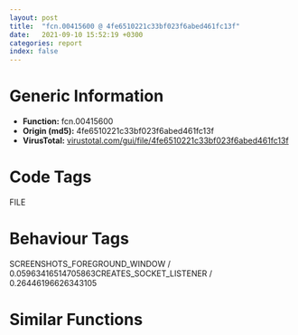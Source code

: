 ```yaml
---
layout: post
title:  "fcn.00415600 @ 4fe6510221c33bf023f6abed461fc13f"
date:   2021-09-10 15:52:19 +0300
categories: report
index: false
---
```


# Generic Information
- **Function:** fcn.00415600
- **Origin (md5):** 4fe6510221c33bf023f6abed461fc13f
- **VirusTotal:** [virustotal.com/gui/file/4fe6510221c33bf023f6abed461fc13f][virustotal_ref]

# Code Tags
<span class="tag" id="FILE">FILE</span>


# Behaviour Tags
<span class="bhv-tag" id="SCREENSHOTS_FOREGROUND_WINDOW">SCREENSHOTS_FOREGROUND_WINDOW / 0.05963416514705863</span><span class="bhv-tag" id="CREATES_SOCKET_LISTENER">CREATES_SOCKET_LISTENER / 0.26446196626343105</span>

# Similar Functions
<script type="text/javascript" src="https://www.gstatic.com/charts/loader.js"></script>
<script type="text/javascript">

    google.charts.load('current', {'packages':['corechart']});
    google.charts.setOnLoadCallback(drawChart);

    function drawChart() {
    var data = new google.visualization.DataTable();
        data.addColumn('number', 'X');
        data.addColumn('number', 'Y');
        data.addColumn({type: 'string', role: 'tooltip', 'p': {'html': true}});
        data.addColumn({'type': 'string', 'role': 'style'});
        
        data.addRows([
    [-7258.744140625, 5230.51806640625, '<b><a href="/report/fcn.00415600@4fe6510221c33bf023f6abed461fc13f">fcn.00415600</a><br>@4fe6510221c33bf023f6abed461fc13f</b><br>mov eax, 0x100c<br>call fcn.00498540<br>mov al, byte[esp+0x1014]<br>push ebx<br>push ebp<br>mov ebp, dword[esp+0x1018]<br>push esi<br>push edi<br>push 0x800<br>lea ecx, [esp+0x1c]<br>push ecx<br>push 0<br>mov byte[ebp+0xace], al<br>call dword[sym.imp.KERNEL32.dll_GetModuleFileNameW]<br>lea ebx, [esp+0x18]<br>mov byte[0x4c65db], 0<br>call fcn.00474730<br>mov edx, ebx<br>push 0x5c<br>push edx<br>call fcn.0048e91d<br>add esp, 8<br>test eax, eax<br>jne 0x415659<br>mov eax, ebx<br>jmp 0x41565c<br>add eax, 2<br>cmp word[esp+0x18], 0<br>mov dword[esp+0x14], eax<br>je 0x4156c3<br>lea eax, [esp+0x18]<br>lea edx, [eax+2]<br>nop <br>mov cx, word[eax]<br>add eax, 2<br>test cx, cx<br>jne 0x415670<br>sub eax, edx<br>sar eax, 1<br>mov ebx, eax<br>lea edi, [ebx+ebx]<br>lea eax, [edi+2]<br>call fcn.00470d00<br>mov esi, eax<br>test esi, esi<br>jne 0x4156a8<br>lea ecx, [esp+0x18]<br>push ecx<br>push str.Out_of_memory.<br>mov ecx, 0x4c8640<br>call fcn.0042e1d0<br>jmp 0x4156c8<br>test ebx, ebx<br>je 0x4156bb<br>push edi<br>lea edx, [esp+0x1c]<br>push edx<br>push esi<br>call fcn.004950d0<br>add esp, 0xc<br>xor eax, eax<br>mov word[edi+esi], ax<br>jmp 0x4156c8<br>mov esi, 0x4ab02c<br>mov dword[ebp+0xab4], esi<br>test esi, esi<br>jne 0x4156e1<br>xor eax, eax<br>pop edi<br>pop esi<br>pop ebp<br>pop ebx<br>add esp, 0x100c<br>ret 8<br>mov edx, dword[esp+0x14]<br>xor ecx, ecx<br>mov word[edx-2], cx<br>cmp word[esp+0x18], cx<br>je 0x415753<br>lea eax, [esp+0x18]<br>lea edx, [eax+2]<br>lea esp, [esp]<br>mov cx, word[eax]<br>add eax, 2<br>test cx, cx<br>jne 0x415700<br>sub eax, edx<br>sar eax, 1<br>mov ebx, eax<br>lea edi, [ebx+ebx]<br>lea eax, [edi+2]<br>call fcn.00470d00<br>mov esi, eax<br>test esi, esi<br>jne 0x415738<br>lea eax, [esp+0x18]<br>push eax<br>push str.Out_of_memory.<br>mov ecx, 0x4c8640<br>call fcn.0042e1d0<br>jmp 0x415758<br>test ebx, ebx<br>je 0x41574b<br>push edi<br>lea ecx, [esp+0x1c]<br>push ecx<br>push esi<br>call fcn.004950d0<br>add esp, 0xc<br>xor edx, edx<br>mov word[edi+esi], dx<br>jmp 0x415758<br>mov esi, 0x4ab02c<br>mov dword[ebp+0xab8], esi<br>test esi, esi<br>je 0x4156d2<br>mov eax, dword[esp+0x14]<br>push eax<br>or ecx, 0xffffffff<br>call fcn.00470c80<br>add esp, 4<br>mov dword[ebp+0xabc], eax<br>test eax, eax<br>je 0x4156d2<br>mov ecx, dword[ebp+0xab8]<br>push eax<br>push ecx<br>push str._s_s<br>mov esi, 0x800<br>lea edi, [esp+0x24]<br>call fcn.004738d0<br>mov edx, edi<br>push edx<br>or ecx, 0xffffffff<br>call fcn.00470c80<br>add esp, 0x10<br>mov dword[ebp+0xac8], eax<br>test eax, eax<br>je 0x4156d2<br>push 0x7fe<br>lea ecx, [esp+0x1e]<br>push ecx<br>mov eax, 0x22<br>push 0<br>mov word[esp+0x24], ax<br>call dword[sym.imp.KERNEL32.dll_GetModuleFileNameW]<br>test eax, eax<br>je 0x415862<br>mov eax, edi<br>lea edx, [eax+2]<br>mov cx, word[eax]<br>add eax, 2<br>test cx, cx<br>jne 0x4157e4<br>sub eax, edx<br>sar eax, 1<br>mov edx, 0x22<br>mov word[esp+eax*2+0x18], dx<br>xor ecx, ecx<br>lea edx, [esp+0x18]<br>mov word[esp+eax*2+0x1a], cx<br>push edx<br>or ecx, 0xffffffff<br>call fcn.00470c80<br>add esp, 4<br>mov dword[ebp+0xac0], eax<br>test eax, eax<br>je 0x4156d2<br>lea eax, [esp+0x18]<br>push 0x5c<br>push eax<br>call fcn.0048e91d<br>add esp, 8<br>test eax, eax<br>jne 0x41583f<br>mov dword[ebp+0xac4], 0x4ab02c<br>xor ecx, ecx<br>lea edx, [esp+0x1a]<br>mov word[eax], cx<br>push edx<br>or ecx, 0xffffffff<br>call fcn.00470c80<br>add esp, 4<br>mov dword[ebp+0xac4], eax<br>test eax, eax<br>je 0x4156d2<br>pop edi<br>pop esi<br>pop ebp<br>mov eax, 1<br>pop ebx<br>add esp, 0x100c<br>ret 8<br><eoc> ', 'point { fill-color: #e0440e; }'],
[7258.744140625, -5230.51806640625, '<b><a href="/report/fcn.00405b40@fbf34fa6d7da2b8e1de5133a8ca34847">fcn.00405b40</a><br>@fbf34fa6d7da2b8e1de5133a8ca34847</b><br>sub esp, 0xc<br>push ebx<br>push ebp<br>push esi<br>push edi<br>mov edi, dword[esp+0x20]<br>test edi, edi<br>je 0x405b65<br>mov ebx, edi<br>lea ecx, [ebx+2]<br>mov ax, word[ebx]<br>add ebx, 2<br>test ax, ax<br>jne 0x405b54<br>sub ebx, ecx<br>sar ebx, 1<br>jmp 0x405b67<br>xor ebx, ebx<br>push edi<br>call fcn.0040de20<br>mov esi, dword[esp+0x24]<br>push esi<br>mov dword[esp+0x24], eax<br>call fcn.0040de20<br>push dword[esp+0x34]<br>mov dword[esp+0x28], eax<br>push ebx<br>call fcn.0040dea0<br>mov ebp, eax<br>mov eax, dword[esp+0x20]<br>test eax, eax<br>je 0x405b9b<br>push eax<br>call fcn.0040df70<br>mov edi, eax<br>mov eax, dword[esp+0x24]<br>test eax, eax<br>je 0x405bab<br>push eax<br>call fcn.0040df70<br>mov esi, eax<br>mov dword[esp+0x18], ebp<br>test edi, edi<br>je 0x405d14<br>cmp word[edi], 0<br>je 0x405d14<br>test esi, esi<br>je 0x405cf9<br>cmp word[esi], 0<br>je 0x405cf9<br>mov ecx, esi<br>mov dword[esp+0x14], edi<br>lea edx, [ecx+2]<br>lea esp, [esp]<br>mov ax, word[ecx]<br>add ecx, 2<br>test ax, ax<br>jne 0x405be0<br>sub ecx, edx<br>sar ecx, 1<br>cmp dword[esp+0x24], 0<br>mov dword[esp+0x20], ecx<br>je 0x405c34<br>lea eax, [ecx*2+2]<br>push eax<br>push 0<br>push dword[0x416fec]<br>call dword[sym.imp.KERNEL32.dll_HeapAlloc]<br>mov edx, eax<br>mov dword[esp+0x10], eax<br>sub edx, esi<br>jmp 0x405c20<br>movzx ecx, word[esi]<br>lea esi, [esi+2]<br>mov word[edx+esi-2], cx<br>test cx, cx<br>jne 0x405c20<br>mov esi, eax<br>jmp 0x405c3c<br>mov eax, dword[esp+0x2c]<br>mov dword[esp+0x10], eax<br>test byte[esp+0x28], 1<br>mov dword[esp+0x34], 0x40530d<br>jne 0x405c53<br>mov dword[esp+0x34], sub.MSVCRT.dll_wcsncmp<br>mov eax, dword[esp+0x2c]<br>cmp eax, 1<br>jle 0x405c79<br>dec eax<br>push eax<br>push edi<br>push ebp<br>call sub.MSVCRT.dll_wcsncpy<br>mov eax, dword[esp+0x38]<br>add esp, 0xc<br>lea ebp, [ebp+eax*2]<br>lea edi, [edi+eax*2]<br>add ebp, 0xfffffffe<br>add edi, 0xfffffffe<br>cmp word[edi], 0<br>je 0x405cc5<br>mov eax, dword[esp+0x20]<br>push eax<br>push esi<br>push edi<br>call dword[esp+0x40]<br>add esp, 0xc<br>test eax, eax<br>jne 0x405ce0<br>mov eax, dword[esp+0x20]<br>mov ecx, dword[esp+0x30]<br>lea edi, [edi+eax*2]<br>cmp ecx, 0xffffffff<br>je 0x405cf1<br>dec ecx<br>mov dword[esp+0x30], ecx<br>test ecx, ecx<br>jg 0x405cf1<br>mov eax, edi<br>mov esi, ebx<br>sub eax, dword[esp+0x14]<br>sar eax, 1<br>sub esi, eax<br>push esi<br>push edi<br>push ebp<br>call sub.MSVCRT.dll_wcsncpy<br>add esp, 0xc<br>lea ebp, [ebp+esi*2]<br>cmp dword[esp+0x24], 0<br>je 0x405d14<br>push dword[esp+0x10]<br>push 0<br>push dword[0x416fec]<br>call dword[sym.imp.KERNEL32.dll_HeapFree]<br>jmp 0x405d14<br>mov ax, word[edi]<br>mov word[ebp], ax<br>add ebp, 2<br>mov eax, dword[esp+0x20]<br>add edi, 2<br>cmp word[edi], 0<br>jne 0x405c83<br>jmp 0x405cc5<br>mov ecx, ebp<br>sub ecx, edi<br>lea ecx, [ecx]<br>movzx eax, word[edi]<br>lea edi, [edi+2]<br>mov word[ecx+edi-2], ax<br>test ax, ax<br>jne 0x405d00<br>lea ebp, [ebp+ebx*2]<br>mov eax, ebp<br>sub eax, dword[esp+0x18]<br>sar eax, 1<br>sub ebx, eax<br>push ebx<br>call fcn.0040dff0<br>pop edi<br>xor eax, eax<br>pop esi<br>mov word[ebp], ax<br>pop ebp<br>pop ebx<br>add esp, 0xc<br>ret 0x18<br><eoc> ', 'null'],

        ]);

    var options = {
        title: 'Similarity Plot',
        legend: 'none',
        colors: ['#dedbd9', '#e6693e', '#ec8f6e', '#f3b49f', '#f6c7b6'],
        tooltip: {isHtml: true, trigger: 'both'},
        explorer: {
        actions: ["dragToZoom", "rightClickToReset"],
        },
        chartArea: {
        width: '80%',
        height: '80%'
        },
        width: '100%',
        height: '100%'
    };

    var chart = new google.visualization.ScatterChart(document.getElementById('chart_div'));

    chart.draw(data, options);
    }
    
</script>


<div id="chart_div" style="width: 100%px; height: 100%;"></div>

# Disassembled Code
{% highlight nasm %}

mov eax, 0x100c
call fcn.00498540
mov al, byte[esp+0x1014]
push ebx
push ebp
mov ebp, dword[esp+0x1018]
push esi
push edi
push 0x800
lea ecx, [esp+0x1c]
push ecx
push 0
mov byte[ebp+0xace], al
call dword[sym.imp.KERNEL32.dll_GetModuleFileNameW]
lea ebx, [esp+0x18]
mov byte[0x4c65db], 0
call fcn.00474730
mov edx, ebx
push 0x5c
push edx
call fcn.0048e91d
add esp, 8
test eax, eax
jne 0x415659
mov eax, ebx
jmp 0x41565c
add eax, 2
cmp word[esp+0x18], 0
mov dword[esp+0x14], eax
je 0x4156c3
lea eax, [esp+0x18]
lea edx, [eax+2]
nop
mov cx, word[eax]
add eax, 2
test cx, cx
jne 0x415670
sub eax, edx
sar eax, 1
mov ebx, eax
lea edi, [ebx+ebx]
lea eax, [edi+2]
call fcn.00470d00
mov esi, eax
test esi, esi
jne 0x4156a8
lea ecx, [esp+0x18]
push ecx
push str.Out_of_memory.
mov ecx, 0x4c8640
call fcn.0042e1d0
jmp 0x4156c8
test ebx, ebx
je 0x4156bb
push edi
lea edx, [esp+0x1c]
push edx
push esi
call fcn.004950d0
add esp, 0xc
xor eax, eax
mov word[edi+esi], ax
jmp 0x4156c8
mov esi, 0x4ab02c
mov dword[ebp+0xab4], esi
test esi, esi
jne 0x4156e1
xor eax, eax
pop edi
pop esi
pop ebp
pop ebx
add esp, 0x100c
ret 8
mov edx, dword[esp+0x14]
xor ecx, ecx
mov word[edx-2], cx
cmp word[esp+0x18], cx
je 0x415753
lea eax, [esp+0x18]
lea edx, [eax+2]
lea esp, [esp]
mov cx, word[eax]
add eax, 2
test cx, cx
jne 0x415700
sub eax, edx
sar eax, 1
mov ebx, eax
lea edi, [ebx+ebx]
lea eax, [edi+2]
call fcn.00470d00
mov esi, eax
test esi, esi
jne 0x415738
lea eax, [esp+0x18]
push eax
push str.Out_of_memory.
mov ecx, 0x4c8640
call fcn.0042e1d0
jmp 0x415758
test ebx, ebx
je 0x41574b
push edi
lea ecx, [esp+0x1c]
push ecx
push esi
call fcn.004950d0
add esp, 0xc
xor edx, edx
mov word[edi+esi], dx
jmp 0x415758
mov esi, 0x4ab02c
mov dword[ebp+0xab8], esi
test esi, esi
je 0x4156d2
mov eax, dword[esp+0x14]
push eax
or ecx, 0xffffffff
call fcn.00470c80
add esp, 4
mov dword[ebp+0xabc], eax
test eax, eax
je 0x4156d2
mov ecx, dword[ebp+0xab8]
push eax
push ecx
push str._s_s
mov esi, 0x800
lea edi, [esp+0x24]
call fcn.004738d0
mov edx, edi
push edx
or ecx, 0xffffffff
call fcn.00470c80
add esp, 0x10
mov dword[ebp+0xac8], eax
test eax, eax
je 0x4156d2
push 0x7fe
lea ecx, [esp+0x1e]
push ecx
mov eax, 0x22
push 0
mov word[esp+0x24], ax
call dword[sym.imp.KERNEL32.dll_GetModuleFileNameW]
test eax, eax
je 0x415862
mov eax, edi
lea edx, [eax+2]
mov cx, word[eax]
add eax, 2
test cx, cx
jne 0x4157e4
sub eax, edx
sar eax, 1
mov edx, 0x22
mov word[esp+eax*2+0x18], dx
xor ecx, ecx
lea edx, [esp+0x18]
mov word[esp+eax*2+0x1a], cx
push edx
or ecx, 0xffffffff
call fcn.00470c80
add esp, 4
mov dword[ebp+0xac0], eax
test eax, eax
je 0x4156d2
lea eax, [esp+0x18]
push 0x5c
push eax
call fcn.0048e91d
add esp, 8
test eax, eax
jne 0x41583f
mov dword[ebp+0xac4], 0x4ab02c
xor ecx, ecx
lea edx, [esp+0x1a]
mov word[eax], cx
push edx
or ecx, 0xffffffff
call fcn.00470c80
add esp, 4
mov dword[ebp+0xac4], eax
test eax, eax
je 0x4156d2
pop edi
pop esi
pop ebp
mov eax, 1
pop ebx
add esp, 0x100c
ret 8

{% endhighlight %}

[virustotal_ref]: https://www.virustotal.com/gui/file/4fe6510221c33bf023f6abed461fc13f